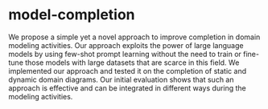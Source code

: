 # model-completion
We propose a simple yet a novel approach to improve completion in domain modeling activities. Our approach exploits the power of large language models by using few-shot prompt learning without the need to train or fine-tune those models with large datasets that are scarce in this field. We implemented our approach and tested it on the completion of static and dynamic domain diagrams. Our initial evaluation shows that such an approach is effective and can be integrated in different ways during the modeling activities. 
